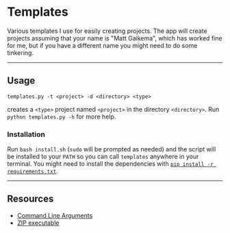 # Templates
Various templates I use for easily creating projects.
The app will create projects assuming that your name is "Matt Gaikema", which has worked fine for me, but if you have a different name you might need to do some tinkering.

---

## Usage
```
templates.py -t <project> -d <directory> <type>
```
creates a `<type>` project named `<project>` in the directory `<directory>`.
Run `python templates.py -h` for more help.

### Installation
Run `bash install.sh` (`sudo` will be prompted as needed) and the script will be installed to your `PATH` so you can call `templates` anywhere in your terminal.
You might need to install the dependencies with [`pip install -r requirements.txt`](http://stackoverflow.com/a/10429168/5415895).

---

## Resources
* [Command Line Arguments](https://docs.python.org/2/library/optparse.html)
* [ZIP executable](http://blog.ablepear.com/2012/10/bundling-python-files-into-stand-alone.html)
